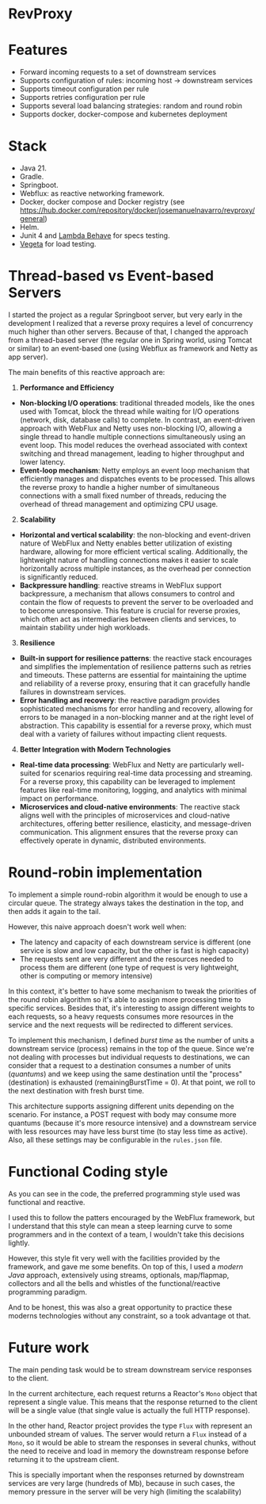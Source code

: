 # RevProxy

# Features
  - Forward incoming requests to a set of downstream services
  - Supports configuration of rules: incoming host -> downstream services
  - Supports timeout configuration per rule
  - Supports retries configuration per rule
  - Supports several load balancing strategies: random and round robin
  - Supports docker, docker-compose and kubernetes deployment

# Stack
  - Java 21.
  - Gradle.
  - Springboot.
  - Webflux: as reactive networking framework.
  - Docker, docker compose and Docker registry (see https://hub.docker.com/repository/docker/josemanuelnavarro/revproxy/general)
  - Helm.
  - Junit 4 and [Lambda Behave](https://richardwarburton.github.io/lambda-behave/) for specs testing.
  - [Vegeta](https://github.com/tsenart/vegeta) for load testing.

# Thread-based vs Event-based Servers
I started the project as a regular Springboot server, but very early in the development I realized that a reverse proxy requires a level of concurrency much higher than other servers.
Because of that, I changed the approach from a thread-based server (the regular one in Spring world, using Tomcat or similar) to an event-based one (using Webflux as framework and Netty as app server).

The main benefits of this reactive approach are:

1. __Performance and Efficiency__
 - **Non-blocking I/O operations**: traditional threaded models, like the ones used with Tomcat, block the thread while waiting for I/O operations (network, disk, database calls) to complete. In contrast, an event-driven approach with WebFlux and Netty uses non-blocking I/O, allowing a single thread to handle multiple connections simultaneously using an event loop. This model reduces the overhead associated with context switching and thread management, leading to higher throughput and lower latency.
 - **Event-loop mechanism**: Netty employs an event loop mechanism that efficiently manages and dispatches events to be processed. This allows the reverse proxy to handle a higher number of simultaneous connections with a small fixed number of threads, reducing the overhead of thread management and optimizing CPU usage.

2. __Scalability__
 - **Horizontal and vertical scalability**: the non-blocking and event-driven nature of WebFlux and Netty enables better utilization of existing hardware, allowing for more efficient vertical scaling. Additionally, the lightweight nature of handling connections makes it easier to scale horizontally across multiple instances, as the overhead per connection is significantly reduced.
 - **Backpressure handling**: reactive streams in WebFlux support backpressure, a mechanism that allows consumers to control and contain the flow of requests to prevent the server to be overloaded and to become unresponsive. This feature is crucial for reverse proxies, which often act as intermediaries between clients and services, to maintain stability under high workloads.

3. __Resilience__
 - **Built-in support for resilience patterns**: the reactive stack encourages and simplifies the implementation of resilience patterns such as retries and timeouts. These patterns are essential for maintaining the uptime and reliability of a reverse proxy, ensuring that it can gracefully handle failures in downstream services.
 - **Error handling and recovery**: the reactive paradigm provides sophisticated mechanisms for error handling and recovery, allowing for errors to be managed in a non-blocking manner and at the right level of abstraction. This capability is essential for a reverse proxy, which must deal with a variety of failures without impacting client requests.

4. __Better Integration with Modern Technologies__
- **Real-time data processing**: WebFlux and Netty are particularly well-suited for scenarios requiring real-time data processing and streaming. For a reverse proxy, this capability can be leveraged to implement features like real-time monitoring, logging, and analytics with minimal impact on performance.
- **Microservices and cloud-native environments**: The reactive stack aligns well with the principles of microservices and cloud-native architectures, offering better resilience, elasticity, and message-driven communication. This alignment ensures that the reverse proxy can effectively operate in dynamic, distributed environments.

# Round-robin implementation
To implement a simple round-robin algorithm it would be enough to use a circular queue. The strategy always takes the destination in the top, and then adds it again to the tail.

However, this naive approach doesn't work well when:
  - The latency and capacity of each downstream service is different (one service is slow and low capacity, but the other is fast is high capacity)
  - The requests sent are very different and the resources needed to process them are different (one type of request is very lightweight, other is computing or memory intensive)

In this context, it's better to have some mechanism to tweak the priorities of the round robin algorithm so it's able to assign more processing time to specific services.
Besides that, it's interesting to assign different weights to each requests, so a heavy requests consumes more resources in the service and the next requests will be redirected to different services. 

To implement this mechanism, I defined *burst time* as the number of units a downstream service (process) remains in the top of the queue.
Since we're not dealing with processes but individual requests to destinations, we can consider that a request
to a destination consumes a number of units (*quantums*) and we keep using the same destination until the "process" (destination)
is exhausted (remainingBurstTime = 0). At that point, we roll to the next destination with fresh burst time.

This architecture supports assigning different units depending on the scenario. For instance, a POST request
with body may consume more quantums (because it's more resource intensive) and a downstream service with less
resources may have less burst time (to stay less time as active). Also, all these settings may be configurable
in the `rules.json` file.

# Functional Coding style
As you can see in the code, the preferred programming style used was functional and reactive.

I used this to follow the patters encouraged by the WebFlux framework, but I understand that this style can mean a steep learning curve to some programmers and in the context of a team, I wouldn't take this decisions lightly.

However, this style fit very well with the facilities provided by the framework, and gave me some benefits.
On top of this, I used a *modern Java* approach, extensively using streams, optionals, map/flapmap, collectors and all the bells and whistles of the functional/reactive programming paradigm.

And to be honest, this was also a great opportunity to practice these moderns technologies without any constraint, so a took advantage ot that. 

# Future work
 The main pending task would be to stream downstream service responses to the client.
 
In the current architecture, each request returns a Reactor's `Mono` object that represent a single value. This means that the response returned to the client will be a single value (that single value is actually the full HTTP response).

In the other hand, Reactor project provides the type `Flux` with represent an unbounded stream of values. The server would return a `Flux` instead of a `Mono`, so it would be able to stream the responses in several chunks, without the need to receive and load in memory the downstream response before returning it to the upstream client.

This is specially important when the responses returned by downstream services are very large (hundreds of Mb), because in such cases, the memory pressure in the server will be very high (limiting the scalability)  